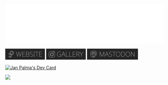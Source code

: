 ![Animation](./logo.svg)

[![Web](./web.png)](http://www.mobilex1122.eu/)
[![Gallery](./gallery.png)](https://gallery.mobilex1122.eu/)
[![MAstodon](./mastodon.png)](https://mastodon.social/@mobilex1122)

<a href="https://app.daily.dev/mobilex1122"><img src="https://api.daily.dev/devcards/v2/tT4mMZK7hDxJXw6jtDyNe.png?type=wide&r=eed" width="420" alt="Jan Palma's Dev Card"/></a>

<a href="https://exercism.org/profiles/mobilex1122.jpg"><img src="https://exercism.org/profiles/mobilex1122.jpg" width="420"></a>

<!---
mobilex1122/mobilex1122 is a ✨ special ✨ repository because its `README.md` (this file) appears on your GitHub profile.
You can click the Preview link to take a look at your changes.
--->
